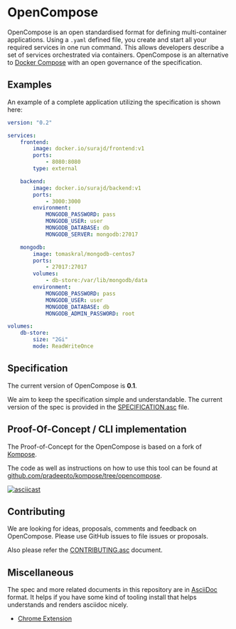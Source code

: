 # OpenCompose

OpenCompose is an open standardised format for defining multi-container applications. Using a `.yaml` defined file, you create and start all your required services in one run command. This allows developers describe a set of services orchestrated via containers. OpenCompose is an alternative to [Docker Compose](https://github.com/docker/compose) with an open governance of the specification.

## Examples

An example of a complete application utilizing the specification is shown here:

```yaml
version: "0.2"

services:
    frontend:
        image: docker.io/surajd/frontend:v1
        ports:
            - 8080:8080
        type: external

    backend:
        image: docker.io/surajd/backend:v1
        ports:
            - 3000:3000
        environment:
            MONGODB_PASSWORD: pass
            MONGODB_USER: user
            MONGODB_DATABASE: db
            MONGODB_SERVER: mongodb:27017

    mongodb:
        image: tomaskral/mongodb-centos7
        ports:
            - 27017:27017
        volumes:
            - db-store:/var/lib/mongodb/data
        environment:
            MONGODB_PASSWORD: pass
            MONGODB_USER: user
            MONGODB_DATABASE: db
            MONGODB_ADMIN_PASSWORD: root

volumes:
    db-store:
        size: "2Gi"
        mode: ReadWriteOnce
```

## Specification

The current version of OpenCompose is __0.1__. 

We aim to keep the specification simple and understandable. The current version of the spec is provided in the [SPECIFICATION.asc](SPECIFICATION.asc) file.

## Proof-Of-Concept / CLI implementation

The Proof-of-Concept for the OpenCompose is based on a fork of [Kompose](https://github.com/kubernetes-incubator/kompose).

The code as well as instructions on how to use this tool can be found at [github.com/pradeepto/kompose/tree/opencompose](https://github.com/pradeepto/kompose/tree/opencompose).

[![asciicast](https://asciinema.org/a/7f7dw37n37m5kfn7v9uh1pn1w.png)](https://asciinema.org/a/7f7dw37n37m5kfn7v9uh1pn1w)

## Contributing

We are looking for ideas, proposals, comments and feedback on OpenCompose. Please use GitHub issues to file issues or proposals.

Also please refer the [CONTRIBUTING.asc](CONTRIBUTING.asc) document.

## Miscellaneous
The spec and more related documents in this repository are in [AsciiDoc](http://asciidoctor.org) format. It helps if you have some kind of tooling install that helps understands and renders asciidoc nicely.

* [Chrome Extension](https://github.com/asciidoctor/asciidoctor-chrome-extension)
